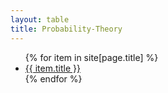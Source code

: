 ```yaml
---
layout: table
title: Probability-Theory
---
```


<ul>
    {% for item in site[page.title] %}
        <li><a href="{{ item.url }}">{{ item.title }}</a></li>
    {% endfor %}
</ul>